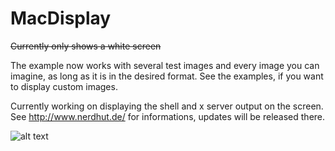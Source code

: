 # MacDisplay
~~Currently only shows a white screen~~

The example now works with several test images and every image you can imagine, as long as it is in the desired format. See the examples, if you want to display custom images.

Currently working on displaying the shell and x server output on the screen.
See http://www.nerdhut.de/ for informations, updates will be released there.


![alt text](https://raw.githubusercontent.com/dherczeg-tgm/MacDisplay/master/images/steve_on_macclassic.JPG "Macintosh Classic displays steve jobs in 2016")
